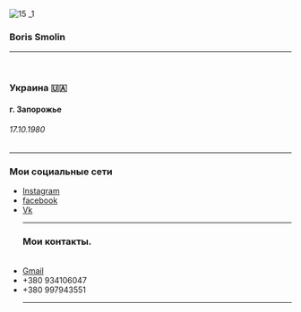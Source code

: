 ![15 _1](https://user-images.githubusercontent.com/105316196/173173080-6e654a47-3a53-4a43-b9c8-689c9abe411d.jpg)
 <html>
  <head>
    <body>
      <meta charset="UTF-8"/>
      <h3> Boris Smolin </h3>
<hr />
    <br /> 
     <h3> Украина 🇺🇦 </h3>
     <h4> г. Запорожье </h4>
     <h6> 17.10.1980 </h6>
<hr />
   <h3>Мои социальные сети</h3>
    <ul>
     <li><a href="https://www.instagram.com/borissmolin/"
     target="_blank">Instagram</a></li>
     <li><a href="https://m.facebook.com/profile.php/" 
     target="_blank">facebook</a></li>
      <li><a href="https://m.vk.com/id289277592/" 
     target="_blank">Vk</a></li>
<hr />
   <h3>Мои контакты.</h3>
    <br />
     <li><a href="gmailto:http://gmail.com/borsmolin@gmail.com">Gmail</a></li>
     <li>+380 934106047</li>
     <li>+380 997943551</li>
<hr />



     
     

















     
     





    



  





     
     
     





     
     
     



   









